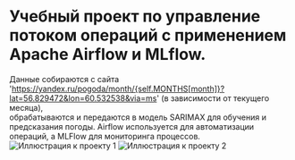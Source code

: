 # Учебный проект по управление потоком операций с применением Apache Airflow и MLflow.<br>
Данные собираются с сайта 'https://yandex.ru/pogoda/month/{self.MONTHS[month]}?lat=56.829472&lon=60.532538&via=ms' (в зависимости от текущего месяца),<br>
обрабатываются и передаются в модель SARIMAX для обучения и предсказания погоды. Airflow используется для автоматизации операций, а MLFlow для мониторинга процессов.
![Иллюстрация к проекту 1](https://github.com/Deszher/weather_predict/raw/main/image/image1.png)
![Иллюстрация к проекту 2](https://github.com/Deszher/weather_predict/raw/main/image/image2.png)
